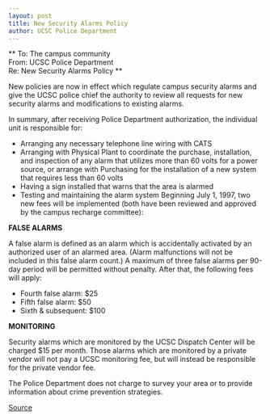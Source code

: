 ```yaml
---
layout: post
title: New Security Alarms Policy
author: UCSC Police Department
---
```


** To: The campus community  
From: UCSC Police Department  
Re: New Security Alarms Policy **

New policies are now in effect which regulate campus security alarms and give the UCSC police chief the authority to review all requests for new security alarms and modifications to existing alarms.

In summary, after receiving Police Department authorization, the individual unit is responsible for:
* Arranging any necessary telephone line wiring with CATS
* Arranging with Physical Plant to coordinate the purchase, installation, and inspection of any alarm that utilizes more than 60 volts for a power source, or arrange with Purchasing for the installation of a new system that requires less than 60 volts
* Having a sign installed that warns that the area is alarmed
* Testing and maintaining the alarm system
Beginning July 1, 1997, two new fees will be implemented (both have been reviewed and approved by the campus recharge committee):

**FALSE ALARMS**

A false alarm is defined as an alarm which is accidentally activated by an authorized user of an alarmed area. (Alarm malfunctions will not be included in this false alarm count.) A maximum of three false alarms per 90-day period will be permitted without penalty. After that, the following fees will apply:
* Fourth false alarm: $25   
* Fifth false alarm: $50   
* Sixth & subsequent: $100

**MONITORING**

Security alarms which are monitored by the UCSC Dispatch Center will be charged $15 per month. Those alarms which are monitored by a private vendor will not pay a UCSC monitoring fee, but will instead be responsible for the private vendor fee.

The Police Department does not charge to survey your area or to provide information about crime prevention strategies.

[Source](http://www1.ucsc.edu/oncampus/currents/97-06-23/alarms.htm "Permalink to New campus alarm policies: 06-23-97")
